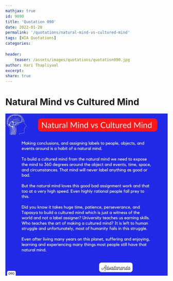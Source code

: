 ```yaml
---
mathjax: true
id: 9090
title: 'Quotation 090'
date: 2022-01-28
permalink: '/quotations/natural-mind-vs-cultured-mind'
tags: [WIA Quotations] 
categories: 

header:
    teaser: /assets/images/quotations/quotation090.jpg
author: Hari Thapliyaal 
excerpt:
share: true 
---
```


# Natural Mind vs Cultured Mind

![Natural Mind vs Cultured Mind](/assets/images/quotations/quotation090.jpg)
